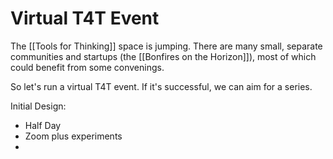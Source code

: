 # Virtual T4T Event

The [[Tools for Thinking]] space is jumping. There are many small, separate communities and startups (the [[Bonfires on the Horizon]]), most of which could benefit from some convenings. 

So let's run a virtual T4T event. If it's successful, we can aim for a series. 

Initial Design:

- Half Day
- Zoom plus experiments
- 